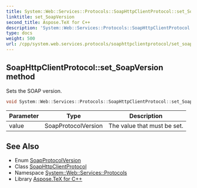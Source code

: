 ```yaml
---
title: System::Web::Services::Protocols::SoapHttpClientProtocol::set_SoapVersion method
linktitle: set_SoapVersion
second_title: Aspose.TeX for C++
description: 'System::Web::Services::Protocols::SoapHttpClientProtocol::set_SoapVersion method. Sets the SOAP version in C++.'
type: docs
weight: 500
url: /cpp/system.web.services.protocols/soaphttpclientprotocol/set_soapversion/
---
```

## SoapHttpClientProtocol::set_SoapVersion method


Sets the SOAP version.

```cpp
void System::Web::Services::Protocols::SoapHttpClientProtocol::set_SoapVersion(SoapProtocolVersion value)
```


| Parameter | Type | Description |
| --- | --- | --- |
| value | SoapProtocolVersion | The value that must be set. |

## See Also

* Enum [SoapProtocolVersion](../../soapprotocolversion/)
* Class [SoapHttpClientProtocol](../)
* Namespace [System::Web::Services::Protocols](../../)
* Library [Aspose.TeX for C++](../../../)
